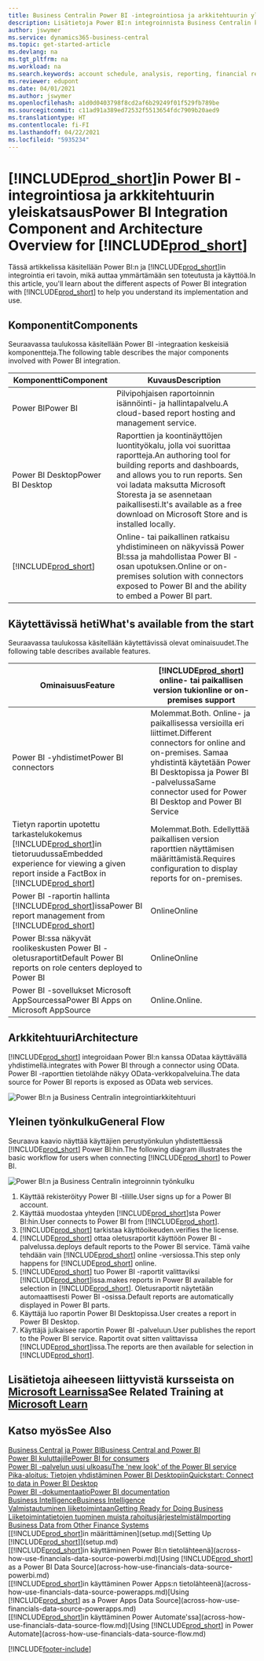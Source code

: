 ```yaml
---
title: Business Centralin Power BI -integrointiosa ja arkkitehtuurin yleiskatsaus | Microsoft Docs
description: Lisätietoja Power BI:n integroinnista Business Centralin kanssa.
author: jswymer
ms.service: dynamics365-business-central
ms.topic: get-started-article
ms.devlang: na
ms.tgt_pltfrm: na
ms.workload: na
ms.search.keywords: account schedule, analysis, reporting, financial report, business intelligence, KPI
ms.reviewer: edupont
ms.date: 04/01/2021
ms.author: jswymer
ms.openlocfilehash: a1d0d0403798f8cd2af6b29249f01f529fb789be
ms.sourcegitcommit: c11ad91a389ed72532f5513654fdc7909b20aed9
ms.translationtype: HT
ms.contentlocale: fi-FI
ms.lasthandoff: 04/22/2021
ms.locfileid: "5935234"
---
```

# <a name="power-bi-integration-component-and-architecture-overview-for-prod_short"></a><span data-ttu-id="918ab-103">[!INCLUDE[prod_short](includes/prod_short.md)]in Power BI -integrointiosa ja arkkitehtuurin yleiskatsaus</span><span class="sxs-lookup"><span data-stu-id="918ab-103">Power BI Integration Component and Architecture Overview for [!INCLUDE[prod_short](includes/prod_short.md)]</span></span>

<span data-ttu-id="918ab-104">Tässä artikkelissa käsitellään Power BI:n ja [!INCLUDE[prod_short](includes/prod_short.md)]in integrointia eri tavoin, mikä auttaa ymmärtämään sen toteutusta ja käyttöä.</span><span class="sxs-lookup"><span data-stu-id="918ab-104">In this article, you'll learn about the different aspects of Power BI integration with [!INCLUDE[prod_short](includes/prod_short.md)] to help you understand its implementation and use.</span></span>

## <a name="components"></a><span data-ttu-id="918ab-105">Komponentit</span><span class="sxs-lookup"><span data-stu-id="918ab-105">Components</span></span>

<span data-ttu-id="918ab-106">Seuraavassa taulukossa käsitellään Power BI -integraation keskeisiä komponentteja.</span><span class="sxs-lookup"><span data-stu-id="918ab-106">The following table describes the major components involved with Power BI integration.</span></span>

|<span data-ttu-id="918ab-107">Komponentti</span><span class="sxs-lookup"><span data-stu-id="918ab-107">Component</span></span>|<span data-ttu-id="918ab-108">Kuvaus</span><span class="sxs-lookup"><span data-stu-id="918ab-108">Description</span></span>|
|---------|-----------|
|<span data-ttu-id="918ab-109">Power BI</span><span class="sxs-lookup"><span data-stu-id="918ab-109">Power BI</span></span>|<span data-ttu-id="918ab-110">Pilvipohjaisen raportoinnin isännöinti- ja hallintapalvelu.</span><span class="sxs-lookup"><span data-stu-id="918ab-110">A cloud-based report hosting and management service.</span></span>|
|<span data-ttu-id="918ab-111">Power BI Desktop</span><span class="sxs-lookup"><span data-stu-id="918ab-111">Power BI Desktop</span></span>|<span data-ttu-id="918ab-112">Raporttien ja koontinäyttöjen luontityökalu, jolla voi suorittaa raportteja.</span><span class="sxs-lookup"><span data-stu-id="918ab-112">An authoring tool for building reports and dashboards, and allows you to run reports.</span></span> <span data-ttu-id="918ab-113">Sen voi ladata maksutta Microsoft Storesta ja se asennetaan paikallisesti.</span><span class="sxs-lookup"><span data-stu-id="918ab-113">It's available as a free download on Microsoft Store and is installed locally.</span></span>|
|[!INCLUDE[prod_short](includes/prod_short.md)]|<span data-ttu-id="918ab-114">Online- tai paikallinen ratkaisu yhdistimineen on näkyvissä Power BI:ssa ja mahdollistaa Power BI -osan upotuksen.</span><span class="sxs-lookup"><span data-stu-id="918ab-114">Online or on-premises solution with connectors exposed to Power BI and the ability to embed a Power BI part.</span></span>|

## <a name="whats-available-from-the-start"></a><span data-ttu-id="918ab-115">Käytettävissä heti</span><span class="sxs-lookup"><span data-stu-id="918ab-115">What's available from the start</span></span>

<span data-ttu-id="918ab-116">Seuraavassa taulukossa käsitellään käytettävissä olevat ominaisuudet.</span><span class="sxs-lookup"><span data-stu-id="918ab-116">The following table describes available features.</span></span>

|<span data-ttu-id="918ab-117">Ominaisuus</span><span class="sxs-lookup"><span data-stu-id="918ab-117">Feature</span></span>|[!INCLUDE[prod_short](includes/prod_short.md)] <span data-ttu-id="918ab-118">online- tai paikallisen version tuki</span><span class="sxs-lookup"><span data-stu-id="918ab-118">online or on-premises support</span></span>|
|-------|---------------------|
|<span data-ttu-id="918ab-119">Power BI -yhdistimet</span><span class="sxs-lookup"><span data-stu-id="918ab-119">Power BI connectors</span></span>|<span data-ttu-id="918ab-120">Molemmat.</span><span class="sxs-lookup"><span data-stu-id="918ab-120">Both.</span></span> <span data-ttu-id="918ab-121">Online- ja paikallisessa versioilla eri liittimet.</span><span class="sxs-lookup"><span data-stu-id="918ab-121">Different connectors for online and on-premises.</span></span> <span data-ttu-id="918ab-122">Samaa yhdistintä käytetään Power BI Desktopissa ja Power BI -palvelussa</span><span class="sxs-lookup"><span data-stu-id="918ab-122">Same connector used for Power BI Desktop and Power BI Service</span></span> |
|<span data-ttu-id="918ab-123">Tietyn raportin upotettu tarkastelukokemus [!INCLUDE[prod_short](includes/prod_short.md)]in tietoruudussa</span><span class="sxs-lookup"><span data-stu-id="918ab-123">Embedded experience for viewing a given report inside a FactBox in [!INCLUDE[prod_short](includes/prod_short.md)]</span></span>|<span data-ttu-id="918ab-124">Molemmat.</span><span class="sxs-lookup"><span data-stu-id="918ab-124">Both.</span></span> <span data-ttu-id="918ab-125">Edellyttää paikallisen version raporttien näyttämisen määrittämistä.</span><span class="sxs-lookup"><span data-stu-id="918ab-125">Requires configuration to display reports for on-premises.</span></span>|
|<span data-ttu-id="918ab-126">Power BI -raportin hallinta [!INCLUDE[prod_short](includes/prod_short.md)]issa</span><span class="sxs-lookup"><span data-stu-id="918ab-126">Power BI report management from [!INCLUDE[prod_short](includes/prod_short.md)]</span></span>|<span data-ttu-id="918ab-127">Online</span><span class="sxs-lookup"><span data-stu-id="918ab-127">Online</span></span>|
|<span data-ttu-id="918ab-128">Power BI:ssa näkyvät roolikeskusten Power BI -oletusraportit</span><span class="sxs-lookup"><span data-stu-id="918ab-128">Default Power BI reports on role centers deployed to Power BI</span></span>|<span data-ttu-id="918ab-129">Online</span><span class="sxs-lookup"><span data-stu-id="918ab-129">Online</span></span>|
|<span data-ttu-id="918ab-130">Power BI -sovellukset Microsoft AppSourcessa</span><span class="sxs-lookup"><span data-stu-id="918ab-130">Power BI Apps on Microsoft AppSource</span></span>|<span data-ttu-id="918ab-131">Online.</span><span class="sxs-lookup"><span data-stu-id="918ab-131">Online.</span></span>|

## <a name="architecture"></a><span data-ttu-id="918ab-132">Arkkitehtuuri</span><span class="sxs-lookup"><span data-stu-id="918ab-132">Architecture</span></span>

[!INCLUDE[prod_short](includes/prod_short.md)] <span data-ttu-id="918ab-133">integroidaan Power BI:n kanssa ODataa käyttävällä yhdistimellä.</span><span class="sxs-lookup"><span data-stu-id="918ab-133">integrates with Power BI through a connector using OData.</span></span> <span data-ttu-id="918ab-134">Power BI -raporttien tietolähde näkyy OData-verkkopalveluina.</span><span class="sxs-lookup"><span data-stu-id="918ab-134">The data source for Power BI reports is exposed as OData web services.</span></span>

![Power BI:n ja Business Centralin integrointiarkkitehtuuri](./media/power-bi-architecture.png)

## <a name="general-flow"></a><span data-ttu-id="918ab-136">Yleinen työnkulku</span><span class="sxs-lookup"><span data-stu-id="918ab-136">General Flow</span></span>

<span data-ttu-id="918ab-137">Seuraava kaavio näyttää käyttäjien perustyönkulun yhdistettäessä [!INCLUDE[prod_short](includes/prod_short.md)] Power BI:hin.</span><span class="sxs-lookup"><span data-stu-id="918ab-137">The following diagram illustrates the basic workflow for users when connecting [!INCLUDE[prod_short](includes/prod_short.md)] to Power BI.</span></span>

![Power BI:n ja Business Centralin integroinnin työnkulku](./media/power-bi-flow.png)

1. <span data-ttu-id="918ab-139">Käyttää rekisteröityy Power BI -tilille.</span><span class="sxs-lookup"><span data-stu-id="918ab-139">User signs up for a Power BI account.</span></span>
2. <span data-ttu-id="918ab-140">Käyttää muodostaa yhteyden [!INCLUDE[prod_short](includes/prod_short.md)]sta Power BI:hin.</span><span class="sxs-lookup"><span data-stu-id="918ab-140">User connects to Power BI from [!INCLUDE[prod_short](includes/prod_short.md)].</span></span>
3. [!INCLUDE[prod_short](includes/prod_short.md)] <span data-ttu-id="918ab-141">tarkistaa käyttöoikeuden.</span><span class="sxs-lookup"><span data-stu-id="918ab-141">verifies the license.</span></span>
4. [!INCLUDE[prod_short](includes/prod_short.md)] <span data-ttu-id="918ab-142">ottaa oletusraportit käyttöön Power BI -palvelussa.</span><span class="sxs-lookup"><span data-stu-id="918ab-142">deploys default reports to the Power BI service.</span></span> <span data-ttu-id="918ab-143">Tämä vaihe tehdään vain [!INCLUDE[prod_short](includes/prod_short.md)] online -versiossa.</span><span class="sxs-lookup"><span data-stu-id="918ab-143">This step only happens for [!INCLUDE[prod_short](includes/prod_short.md)] online.</span></span>
5. [!INCLUDE[prod_short](includes/prod_short.md)] <span data-ttu-id="918ab-144">tuo Power BI -raportit valittaviksi [!INCLUDE[prod_short](includes/prod_short.md)]issa.</span><span class="sxs-lookup"><span data-stu-id="918ab-144">makes reports in Power BI available for selection in [!INCLUDE[prod_short](includes/prod_short.md)].</span></span> <span data-ttu-id="918ab-145">Oletusraportit näytetään automaattisesti Power BI -osissa.</span><span class="sxs-lookup"><span data-stu-id="918ab-145">Default reports are automatically displayed in Power BI parts.</span></span>
6. <span data-ttu-id="918ab-146">Käyttäjä luo raportin Power BI Desktopissa.</span><span class="sxs-lookup"><span data-stu-id="918ab-146">User creates a report in Power BI Desktop.</span></span>
7. <span data-ttu-id="918ab-147">Käyttäjä julkaisee raportin Power BI -palveluun.</span><span class="sxs-lookup"><span data-stu-id="918ab-147">User publishes the report to the Power BI service.</span></span> <span data-ttu-id="918ab-148">Raportit ovat sitten valittavissa [!INCLUDE[prod_short](includes/prod_short.md)]issa.</span><span class="sxs-lookup"><span data-stu-id="918ab-148">The reports are then available for selection in [!INCLUDE[prod_short](includes/prod_short.md)].</span></span>

## <a name="see-related-training-at-microsoft-learn"></a><span data-ttu-id="918ab-149">Lisätietoja aiheeseen liittyvistä kursseista on [Microsoft Learnissa](/learn/modules/configure-powerbi-excel-dynamics-365-business-central/index)</span><span class="sxs-lookup"><span data-stu-id="918ab-149">See Related Training at [Microsoft Learn](/learn/modules/configure-powerbi-excel-dynamics-365-business-central/index)</span></span>

## <a name="see-also"></a><span data-ttu-id="918ab-150">Katso myös</span><span class="sxs-lookup"><span data-stu-id="918ab-150">See Also</span></span>

[<span data-ttu-id="918ab-151">Business Central ja Power BI</span><span class="sxs-lookup"><span data-stu-id="918ab-151">Business Central and Power BI</span></span>](admin-powerbi.md)  
[<span data-ttu-id="918ab-152">Power BI kuluttajille</span><span class="sxs-lookup"><span data-stu-id="918ab-152">Power BI for consumers</span></span>](/power-bi/consumer/end-user-consumer)  
[<span data-ttu-id="918ab-153">Power BI -palvelun uusi ulkoasu</span><span class="sxs-lookup"><span data-stu-id="918ab-153">The 'new look' of the Power BI service</span></span>](/power-bi/service-new-look)  
[<span data-ttu-id="918ab-154">Pika-aloitus: Tietojen yhdistäminen Power BI Desktopiin</span><span class="sxs-lookup"><span data-stu-id="918ab-154">Quickstart: Connect to data in Power BI Desktop</span></span>](/power-bi/desktop-quickstart-connect-to-data)  
[<span data-ttu-id="918ab-155">Power BI -dokumentaatio</span><span class="sxs-lookup"><span data-stu-id="918ab-155">Power BI documentation</span></span>](/power-bi/)  
[<span data-ttu-id="918ab-156">Business Intelligence</span><span class="sxs-lookup"><span data-stu-id="918ab-156">Business Intelligence</span></span>](bi.md)  
[<span data-ttu-id="918ab-157">Valmistautuminen liiketoimintaan</span><span class="sxs-lookup"><span data-stu-id="918ab-157">Getting Ready for Doing Business</span></span>](ui-get-ready-business.md)  
[<span data-ttu-id="918ab-158">Liiketoimintatietojen tuominen muista rahoitusjärjestelmistä</span><span class="sxs-lookup"><span data-stu-id="918ab-158">Importing Business Data from Other Finance Systems</span></span>](across-import-data-configuration-packages.md)  
<span data-ttu-id="918ab-159">[[!INCLUDE[prod_short](includes/prod_short.md)]in määrittäminen](setup.md)</span><span class="sxs-lookup"><span data-stu-id="918ab-159">[Setting Up [!INCLUDE[prod_short](includes/prod_short.md)]](setup.md)</span></span>  
<span data-ttu-id="918ab-160">[[!INCLUDE[prod_short](includes/prod_short.md)]in käyttäminen Power BI:n tietolähteenä](across-how-use-financials-data-source-powerbi.md)</span><span class="sxs-lookup"><span data-stu-id="918ab-160">[Using [!INCLUDE[prod_short](includes/prod_short.md)] as a Power BI Data Source](across-how-use-financials-data-source-powerbi.md)</span></span>  
<span data-ttu-id="918ab-161">[[!INCLUDE[prod_short](includes/prod_short.md)]in käyttäminen Power Apps:n tietolähteenä](across-how-use-financials-data-source-powerapps.md)</span><span class="sxs-lookup"><span data-stu-id="918ab-161">[Using [!INCLUDE[prod_short](includes/prod_short.md)] as a Power Apps Data Source](across-how-use-financials-data-source-powerapps.md)</span></span>  
<span data-ttu-id="918ab-162">[[!INCLUDE[prod_short](includes/prod_short.md)]in käyttäminen Power Automate'ssa](across-how-use-financials-data-source-flow.md)</span><span class="sxs-lookup"><span data-stu-id="918ab-162">[Using [!INCLUDE[prod_short](includes/prod_short.md)] in Power Automate](across-how-use-financials-data-source-flow.md)</span></span>  


[!INCLUDE[footer-include](includes/footer-banner.md)]
